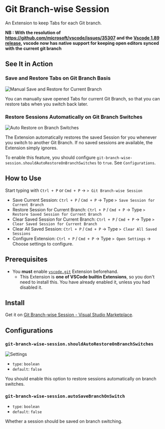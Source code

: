 # Git Branch-wise Session

An Extension to keep Tabs for each Git branch.

**NB : With the resolution of https://github.com/microsoft/vscode/issues/35307 and the [Vscode 1.89 release](https://code.visualstudio.com/updates/v1_89#_saverestore-open-editors-when-switching-branches), vscode now has native support for keeping open editors synced with the current git branch**

## See It in Action

### Save and Restore Tabs on Git Branch Basis

![Manual Save and Restore for Current Branch](./assets/save-and-restore.gif)

You can manually save opened Tabs for current Git Branch, so that you can restore tabs when you switch back later.

### Restore Sessions Automatically on Git Branch Switches

![Auto Restore on Branch Switches](./assets/auto-restore.gif)

The Extension automatically restores the saved Session for you whenever you switch to another Git Branch. If no saved sessions are available, the Extension simply ignores.

To enable this feature, you should configure `git-branch-wise-session.shouldAutoRestoreOnBranchSwitches` to `true`. See `Configurations`.

## How to Use

Start typing with `Ctrl + P` or `Cmd + P` → `> Git Branch-wise Session`

- Save Current Session: `Ctrl + P` / `Cmd + P` → Type `> Save Session for Current Branch`
- Restore Session for Current Branch: `Ctrl + P` / `Cmd + P` → Type `> Restore Saved Session for Current Branch`
- Clear Saved Session for Current Branch: `Ctrl + P` / `Cmd + P` → Type `> Clear Saved Session for Current Branch`
- Clear All Saved Session: `Ctrl + P` / `Cmd + P` → Type `> Clear All Saved Sessions`
- Configure Extension: `Ctrl + P` / `Cmd + P` → Type `> Open Settings` → Choose settings to configure.

## Prerequisites

- You **must** enable [`vscode.git`](vscode:extension/vscode.git) Extension beforehand.
  - This Extension is **one of VSCode builtin Extensions**, so you don't need to install this. You have already enabled it, unless you had disabled it.

## Install

Get it on [Git Branch-wise Session - Visual Studio Marketplace](https://marketplace.visualstudio.com/items?itemName=mangano-ito.git-branch-wise-session).


## Configurations

### `git-branch-wise-session.shouldAutoRestoreOnBranchSwitches`

![Settings](./assets/settings.png)

- `type`: `boolean`
- `default`: `false`

You should enable this option to restore sessions automatically on branch switches.

### `git-branch-wise-session.autoSaveBranchOnSwitch`

- `type`: `boolean`
- `default`: `false`

Whether a session should be saved on branch switching.
